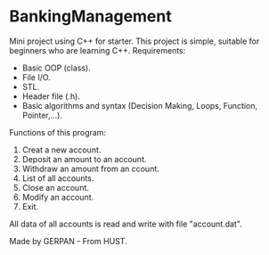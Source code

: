 # BankingManagement
Mini project using C++ for starter.
This project is simple, suitable for beginners who are learning C++.
Requirements:
- Basic OOP (class).
- File I/O.
- STL.
- Header file (.h).
- Basic algorithms and syntax (Decision Making, Loops, Function, Pointer,...).

Functions of this program:
1. Creat a new account.
2. Deposit an amount to an account.
3. Withdraw an amount from an ccount.
4. List of all accounts.
5. Close an account.
6. Modify an account.
7. Exit.

All data of all accounts is read and write with file "account.dat".

Made by GERPAN - From HUST.
